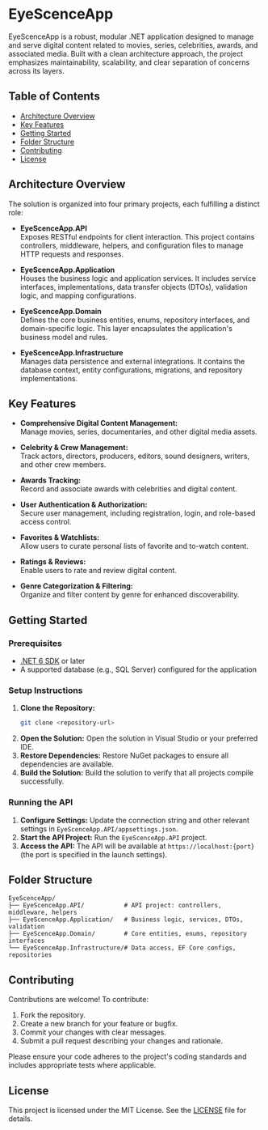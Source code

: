 # EyeScenceApp

EyeScenceApp is a robust, modular .NET application designed to manage and serve digital content related to movies, series, celebrities, awards, and associated media. Built with a clean architecture approach, the project emphasizes maintainability, scalability, and clear separation of concerns across its layers.

## Table of Contents
- [Architecture Overview](#architecture-overview)
- [Key Features](#key-features)
- [Getting Started](#getting-started)
- [Folder Structure](#folder-structure)
- [Contributing](#contributing)
- [License](#license)

## Architecture Overview

The solution is organized into four primary projects, each fulfilling a distinct role:

- **EyeScenceApp.API**  
  Exposes RESTful endpoints for client interaction. This project contains controllers, middleware, helpers, and configuration files to manage HTTP requests and responses.

- **EyeScenceApp.Application**  
  Houses the business logic and application services. It includes service interfaces, implementations, data transfer objects (DTOs), validation logic, and mapping configurations.

- **EyeScenceApp.Domain**  
  Defines the core business entities, enums, repository interfaces, and domain-specific logic. This layer encapsulates the application's business model and rules.

- **EyeScenceApp.Infrastructure**  
  Manages data persistence and external integrations. It contains the database context, entity configurations, migrations, and repository implementations.

## Key Features

- **Comprehensive Digital Content Management:**  
  Manage movies, series, documentaries, and other digital media assets.

- **Celebrity & Crew Management:**  
  Track actors, directors, producers, editors, sound designers, writers, and other crew members.

- **Awards Tracking:**  
  Record and associate awards with celebrities and digital content.

- **User Authentication & Authorization:**  
  Secure user management, including registration, login, and role-based access control.

- **Favorites & Watchlists:**  
  Allow users to curate personal lists of favorite and to-watch content.

- **Ratings & Reviews:**  
  Enable users to rate and review digital content.

- **Genre Categorization & Filtering:**  
  Organize and filter content by genre for enhanced discoverability.

## Getting Started

### Prerequisites
- [.NET 6 SDK](https://dotnet.microsoft.com/download/dotnet/6.0) or later
- A supported database (e.g., SQL Server) configured for the application

### Setup Instructions
1. **Clone the Repository:**
   ```bash
   git clone <repository-url>
   ```
2. **Open the Solution:**
   Open the solution in Visual Studio or your preferred IDE.
3. **Restore Dependencies:**
   Restore NuGet packages to ensure all dependencies are available.
4. **Build the Solution:**
   Build the solution to verify that all projects compile successfully.

### Running the API
1. **Configure Settings:**
   Update the connection string and other relevant settings in `EyeScenceApp.API/appsettings.json`.
2. **Start the API Project:**
   Run the `EyeScenceApp.API` project.
3. **Access the API:**
   The API will be available at `https://localhost:{port}` (the port is specified in the launch settings).

## Folder Structure

```
EyeScenceApp/
├── EyeScenceApp.API/           # API project: controllers, middleware, helpers
├── EyeScenceApp.Application/   # Business logic, services, DTOs, validation
├── EyeScenceApp.Domain/        # Core entities, enums, repository interfaces
└── EyeScenceApp.Infrastructure/# Data access, EF Core configs, repositories
```

## Contributing

Contributions are welcome! To contribute:
1. Fork the repository.
2. Create a new branch for your feature or bugfix.
3. Commit your changes with clear messages.
4. Submit a pull request describing your changes and rationale.

Please ensure your code adheres to the project's coding standards and includes appropriate tests where applicable.

## License

This project is licensed under the MIT License. See the [LICENSE](LICENSE) file for details.
